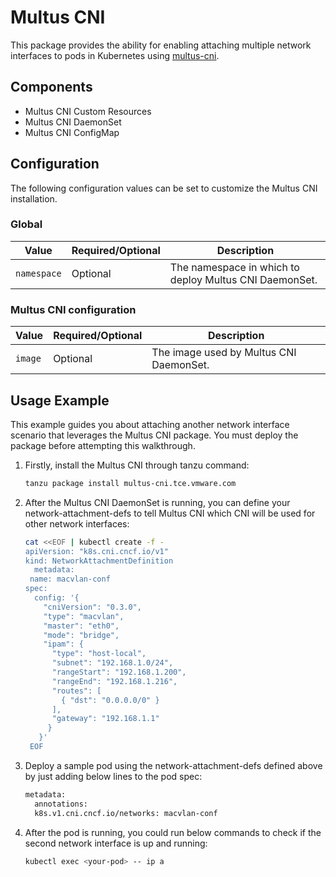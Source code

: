 # Multus CNI

This package provides the ability for enabling attaching multiple network interfaces to pods in Kubernetes using [multus-cni](https://github.com/k8snetworkplumbingwg/multus-cni).

## Components

* Multus CNI Custom Resources
* Multus CNI DaemonSet
* Multus CNI ConfigMap

## Configuration

The following configuration values can be set to customize the Multus CNI installation.

### Global

| Value | Required/Optional | Description |
|-------|-------------------|-------------|
| `namespace` | Optional | The namespace in which to deploy Multus CNI DaemonSet. |

### Multus CNI configuration
| Value | Required/Optional | Description |
|-------|-------------------|-------------|
| `image` | Optional | The image used by Multus CNI DaemonSet. |

## Usage Example

This example guides you about attaching another network interface scenario that leverages the Multus CNI package. You must deploy the package before attempting this walkthrough.

1. Firstly, install the Multus CNI through tanzu command:

    ```bash
    tanzu package install multus-cni.tce.vmware.com
    ```

2. After the Multus CNI DaemonSet is running, you can define your network-attachment-defs to tell Multus CNI which CNI will be used for other network interfaces:

   ```bash
   cat <<EOF | kubectl create -f -
   apiVersion: "k8s.cni.cncf.io/v1"
   kind: NetworkAttachmentDefinition
     metadata:
    name: macvlan-conf
   spec:
     config: '{
       "cniVersion": "0.3.0",
       "type": "macvlan",
       "master": "eth0",
       "mode": "bridge",
       "ipam": {
         "type": "host-local",
         "subnet": "192.168.1.0/24",
         "rangeStart": "192.168.1.200",
         "rangeEnd": "192.168.1.216",
         "routes": [
           { "dst": "0.0.0.0/0" }
         ],
         "gateway": "192.168.1.1"
        }
      }'
    EOF
    ```

3. Deploy a sample pod using the network-attachment-defs defined above by just adding below lines to the pod spec:

    ```bash
    metadata:
      annotations:
      k8s.v1.cni.cncf.io/networks: macvlan-conf
    ```

4. After the pod is running, you could run below commands to check if the second network interface is up and running:

    ```bash
    kubectl exec <your-pod> -- ip a
    ```



